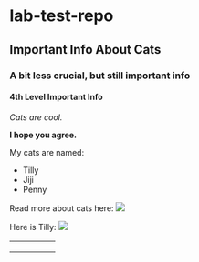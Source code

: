 # lab-test-repo

## Important Info About Cats

### A bit less crucial, but still important info

#### 4th Level Important Info

*Cats are cool.*

**I hope you agree.**

My cats are named:
- Tilly
- Jiji
- Penny 

Read more about cats here:
![](https://en.wikipedia.org/wiki/Cat)

Here is Tilly:
![](./assets/IMG_8650.jpg)

|   |   |   |   |   |
|---|---|---|---|---|
|   |   |   |   |   |
|   |   |   |   |   |
|   |   |   |   |   |

